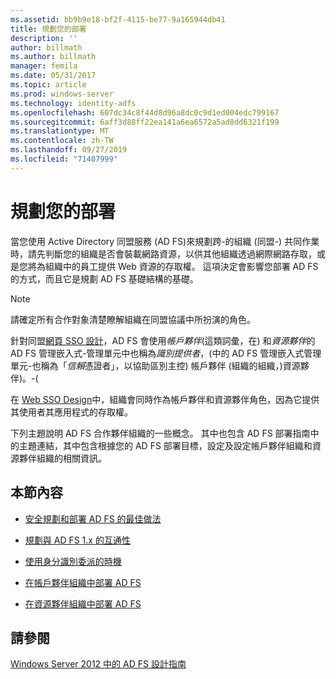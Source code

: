 ```yaml
---
ms.assetid: bb9b9e18-bf2f-4115-be77-9a165944db41
title: 規劃您的部署
description: ''
author: billmath
ms.author: billmath
manager: femila
ms.date: 05/31/2017
ms.topic: article
ms.prod: windows-server
ms.technology: identity-adfs
ms.openlocfilehash: 607dc34c8f44d8d96a8dc0c9d1ed004edc799167
ms.sourcegitcommit: 6aff3d88ff22ea141a6ea6572a5ad8dd6321f199
ms.translationtype: MT
ms.contentlocale: zh-TW
ms.lasthandoff: 09/27/2019
ms.locfileid: "71407999"
---
```

# <a name="planning-your-deployment"></a>規劃您的部署

當您使用 Active Directory 同盟服務 \(AD FS\)來規劃跨\-的組織 \(同盟\-\) 共同作業時，請先判斷您的組織是否會裝載網路資源，以供其他組織透過網際網路存取，或是您將為組織中的員工提供 Web 資源的存取權。 這項決定會影響您部署 AD FS 的方式，而且它是規劃 AD FS 基礎結構的基礎。  
  
> [!NOTE]  
> 請確定所有合作對象清楚瞭解組織在同盟協議中所扮演的角色。  
  
針對同盟[網頁 SSO 設計](Federated-Web-SSO-Design.md)，AD FS 會使用*帳戶夥伴*\(這類詞彙，在\) 和*資源夥伴*的 AD FS 管理嵌入式\-管理單元中也稱為*識別提供者*，\(中的 AD FS 管理嵌入式管理單元\-也稱為「*信賴*憑證者」，以協助區別主控\) 帳戶夥伴 \(組織的組織，\)資源夥伴\)。\-\(  
  
在 [Web SSO Design](Web-SSO-Design.md)中，組織會同時作為帳戶夥伴和資源夥伴角色，因為它提供其使用者其應用程式的存取權。  
  
下列主題說明 AD FS 合作夥伴組織的一些概念。 其中也包含 AD FS 部署指南中的主題連結，其中包含根據您的 AD FS 部署目標，設定及設定帳戶夥伴組織和資源夥伴組織的相關資訊。  
  
## <a name="in-this-section"></a>本節內容  
  
-   [安全規劃和部署 AD FS 的最佳做法](Best-Practices-for-Secure-Planning-and-Deployment-of-AD-FS.md)  
  
-   [規劃與 AD FS 1.x 的互通性](Planning-for-Interoperability-with-AD-FS-1.x.md)  
  
-   [使用身分識別委派的時機](When-to-Use-Identity-Delegation.md)  
  
-   [在帳戶夥伴組織中部署 AD FS](Deploying-AD-FS-in-the-Account-Partner-Organization-2012.md)  
  
-   [在資源夥伴組織中部署 AD FS](Deploying-AD-FS-in-the-Resource-Partner-Organization-2012.md)  
  
## <a name="see-also"></a>請參閱
[Windows Server 2012 中的 AD FS 設計指南](AD-FS-Design-Guide-in-Windows-Server-2012.md)


